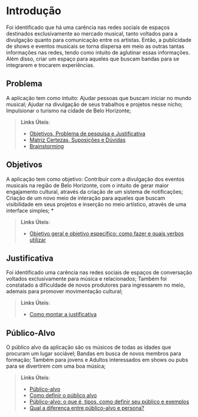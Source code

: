 # Introdução

  Foi identificado que há uma carência nas redes sociais de espaços destinados exclusivamente ao mercado musical, tanto voltados para a divulgação quanto para comunicação entre os artistas. Então, a publicidade de shows e eventos musicais se torna dispersa em meio as outras tantas informações nas redes, tendo como intuito de aglutinar essas informações. Além disso, criar um espaço para aqueles que buscam bandas para se integrarem e trocarem experiências. 

## Problema
  A aplicação tem como intuito: Ajudar pessoas que buscam iniciar no mundo musical; Ajudar na divulgação de seus trabalhos e projetos nesse nicho; Impulsionar o turismo na cidade de Belo Horizonte;


> **Links Úteis**:
> - [Objetivos, Problema de pesquisa e Justificativa](https://medium.com/@versioparole/objetivos-problema-de-pesquisa-e-justificativa-c98c8233b9c3)
> - [Matriz Certezas, Suposições e Dúvidas](https://medium.com/educa%C3%A7%C3%A3o-fora-da-caixa/matriz-certezas-suposi%C3%A7%C3%B5es-e-d%C3%BAvidas-fa2263633655)
> - [Brainstorming](https://www.euax.com.br/2018/09/brainstorming/)

## Objetivos

  A aplicação tem como objetivo: Contribuir com a divulgação dos eventos musicais na região de Belo Horizonte, com o intuito de gerar maior engajamento cultural, através da criação de um sistema de notificações; Criação de um novo meio de interação para aqueles que buscam visibilidade em seus projetos e inserção no meio artístico, através de uma interface simples;
* 
> **Links Úteis**:
> - [Objetivo geral e objetivo específico: como fazer e quais verbos utilizar](https://blog.mettzer.com/diferenca-entre-objetivo-geral-e-objetivo-especifico/)

## Justificativa

  Foi identificado uma carência nas redes sociais de espaços de conversação voltados exclusivamente para música e relacionados; Também foi constatado a dificuldade de novos produtores para ingressarem no meio, ademais para promover movimentação cultural;

> **Links Úteis**:
> - [Como montar a justificativa](https://guiadamonografia.com.br/como-montar-justificativa-do-tcc/)

## Público-Alvo

 O público alvo da aplicação são os músicos de todas as idades que procuram um lugar sociável; Bandas em busca de novos membros para formação; Também para jovens e Adultos interessados em shows ou pubs para se divertirem com uma boa música;


> **Links Úteis**:
> - [Público-alvo](https://blog.hotmart.com/pt-br/publico-alvo/)
> - [Como definir o público alvo](https://exame.com/pme/5-dicas-essenciais-para-definir-o-publico-alvo-do-seu-negocio/)
> - [Público-alvo: o que é, tipos, como definir seu público e exemplos](https://klickpages.com.br/blog/publico-alvo-o-que-e/)
> - [Qual a diferença entre público-alvo e persona?](https://rockcontent.com/blog/diferenca-publico-alvo-e-persona/)
